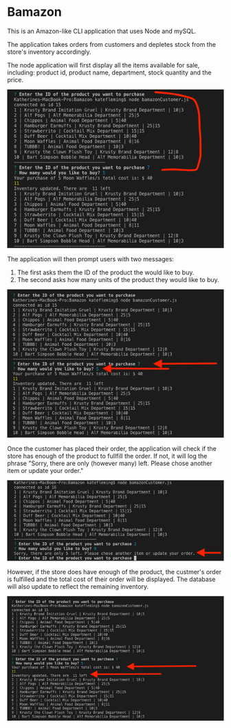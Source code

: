 # Bamazon
This is an Amazon-like CLI application that uses Node and mySQL.

The application takes orders from customers and depletes stock from the store's inventory accordingly. 

The node application will first display all the items available for sale, including: product id, product name, department, stock quantity and the price.

![PRODUCTS](assets/images/bamazon-product-display.png)

The application will then prompt users with two messages:
1. The first asks them the ID of the product the would like to buy.
2. The second asks how many units of the product they would like to buy. 

![PROMPTS](assets/images/bamazon-display-prompts.png)

Once the customer has placed their order, the application will check if the store has enough of the product to fullfill the order. If not, it will log the phrase "Sorry, there are only (however many) left. Please chose another item or update your order."

![QUANTITY](assets/images/bamazon-insufficient-quantity.png)

However, if the store does have enough of the product, the custmer's order is fulfilled and the total cost of their order will be displayed. The database will also update to reflect the remaining inventory. 

![UPDATE](assets/images/bamazon-update.png)
